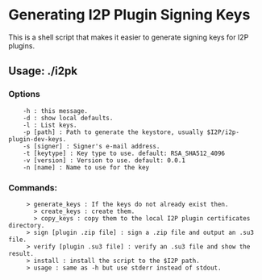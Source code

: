 # Generating I2P Plugin Signing Keys

This is a shell script that makes it easier to generate signing keys for I2P
plugins.

## Usage: ./i2pk

### Options

        -h : this message.
        -d : show local defaults.
        -l : List keys.
        -p [path] : Path to generate the keystore, usually $I2P/i2p-plugin-dev-keys.
        -s [signer] : Signer's e-mail address.
        -t [keytype] : Key type to use. default: RSA_SHA512_4096
        -v [version] : Version to use. default: 0.0.1
        -n [name] : Name to use for the key

### Commands:

         > generate_keys : If the keys do not already exist then.
           > create_keys : create them.
           > copy_keys : copy them to the local I2P plugin certificates directory.
         > sign [plugin .zip file] : sign a .zip file and output an .su3 file.
         > verify [plugin .su3 file] : verify an .su3 file and show the result.
         > install : install the script to the $I2P path.
         > usage : same as -h but use stderr instead of stdout.

